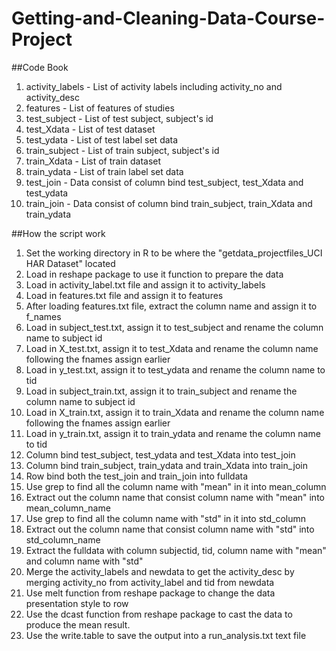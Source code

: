 # Getting-and-Cleaning-Data-Course-Project
##Code Book
1. activity_labels - List of activity labels including activity_no and activity_desc
2. features - List of features of studies
3. test_subject - List of test subject, subject's id
4. test_Xdata - List of test dataset
5. test_ydata - List of test label set data
6. train_subject - List of train subject, subject's id
4. train_Xdata - List of train dataset
5. train_ydata - List of train label set data
6. test_join - Data consist of column bind test_subject, test_Xdata and test_ydata
7. train_join - Data consist of column bind train_subject, train_Xdata and train_ydata

##How the script work
1. Set the working directory in R to be where the "getdata_projectfiles_UCI HAR Dataset" located
2. Load in reshape package to use it function to prepare the data
3. Load in activity_label.txt file and assign it to activity_labels
4. Load in features.txt file and assign it to features
5. After loading features.txt file, extract the column name and assign it to f_names
6. Load in subject_test.txt, assign it to test_subject and rename the column name to subject id
7. Load in X_test.txt, assign it to test_Xdata and rename the column name following the fnames assign earlier
8. Load in y_test.txt, assign it to test_ydata and rename the column name to tid
9. Load in subject_train.txt, assign it to train_subject and rename the column name to subject id
10. Load in X_train.txt, assign it to train_Xdata and rename the column name following the fnames assign earlier
11. Load in y_train.txt, assign it to train_ydata and rename the column name to tid
12. Column bind test_subject, test_ydata and test_Xdata into test_join
13. Column bind train_subject, train_ydata and train_Xdata into train_join
14. Row bind both the test_join and train_join into fulldata
15. Use grep to find all the column name with "mean" in it into mean_column
16. Extract out the column name that consist column name with "mean" into mean_column_name
17. Use grep to find all the column name with "std" in it into std_column
18. Extract out the column name that consist column name with "std" into std_column_name
19. Extract the fulldata with column subjectid, tid, column name with "mean" and column name with "std"
20. Merge the activity_labels and newdata to get the activity_desc by merging activity_no from activity_label and tid from newdata
21. Use melt function from reshape package to change the data presentation style to row
22. Use the dcast function from reshape package to cast the data to produce the mean result.
23. Use the write.table to save the output into a run_analysis.txt text file
